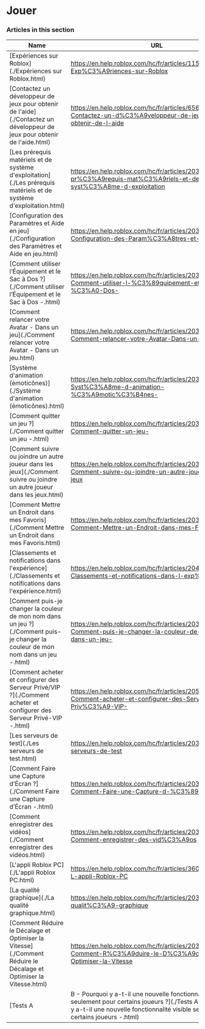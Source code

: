 # Jouer  
### Articles in this section
Name|URL
-|-
[Expériences sur Roblox](./Expériences sur Roblox.html) |https://en.help.roblox.com/hc/fr/articles/115004734603-Exp%C3%A9riences-sur-Roblox
[Contactez un développeur de jeux pour obtenir de l'aide](./Contactez un développeur de jeux pour obtenir de l'aide.html) |https://en.help.roblox.com/hc/fr/articles/6566665691924-Contactez-un-d%C3%A9veloppeur-de-jeux-pour-obtenir-de-l-aide
[Les prérequis matériels et de système d'exploitation](./Les prérequis matériels et de système d'exploitation.html) |https://en.help.roblox.com/hc/fr/articles/203312800-Les-pr%C3%A9requis-mat%C3%A9riels-et-de-syst%C3%A8me-d-exploitation
[Configuration des Paramètres et Aide en jeu](./Configuration des Paramètres et Aide en jeu.html) |https://en.help.roblox.com/hc/fr/articles/203314230-Configuration-des-Param%C3%A8tres-et-Aide-en-jeu
[Comment utiliser l’Équipement et le Sac à Dos ?](./Comment utiliser l’Équipement et le Sac à Dos -.html) |https://en.help.roblox.com/hc/fr/articles/203314280-Comment-utiliser-l-%C3%89quipement-et-le-Sac-%C3%A0-Dos-
[Comment relancer votre Avatar - Dans un jeu](./Comment relancer votre Avatar - Dans un jeu.html) |https://en.help.roblox.com/hc/fr/articles/203314290-Comment-relancer-votre-Avatar-Dans-un-jeu
[Système d'animation (émoticônes)](./Système d'animation (émoticônes).html) |https://en.help.roblox.com/hc/fr/articles/203314300-Syst%C3%A8me-d-animation-%C3%A9motic%C3%B4nes-
[Comment quitter un jeu ?](./Comment quitter un jeu -.html) |https://en.help.roblox.com/hc/fr/articles/203314240-Comment-quitter-un-jeu-
[Comment suivre ou joindre un autre joueur dans les jeux](./Comment suivre ou joindre un autre joueur dans les jeux.html) |https://en.help.roblox.com/hc/fr/articles/203314220-Comment-suivre-ou-joindre-un-autre-joueur-dans-les-jeux
[Comment Mettre un Endroit dans mes Favoris](./Comment Mettre un Endroit dans mes Favoris.html) |https://en.help.roblox.com/hc/fr/articles/203313670-Comment-Mettre-un-Endroit-dans-mes-Favoris
[Classements et notifications dans l'expérience](./Classements et notifications dans l'expérience.html) |https://en.help.roblox.com/hc/fr/articles/204343250-Classements-et-notifications-dans-l-exp%C3%A9rience
[Comment puis-je changer la couleur de mon nom dans un jeu ?](./Comment puis-je changer la couleur de mon nom dans un jeu -.html) |https://en.help.roblox.com/hc/fr/articles/203314200-Comment-puis-je-changer-la-couleur-de-mon-nom-dans-un-jeu-
[Comment acheter et configurer des Serveur Privé/VIP ?](./Comment acheter et configurer des Serveur Privé-VIP -.html) |https://en.help.roblox.com/hc/fr/articles/205345050-Comment-acheter-et-configurer-des-Serveur-Priv%C3%A9-VIP-
[Les serveurs de test](./Les serveurs de test.html) |https://en.help.roblox.com/hc/fr/articles/203314170-Les-serveurs-de-test
[Comment Faire une Capture d’Écran ?](./Comment Faire une Capture d’Écran -.html) |https://en.help.roblox.com/hc/fr/articles/203314160-Comment-Faire-une-Capture-d-%C3%89cran-
[Comment enregistrer des vidéos](./Comment enregistrer des vidéos.html) |https://en.help.roblox.com/hc/fr/articles/203314190-Comment-enregistrer-des-vid%C3%A9os
[L'appli Roblox PC](./L'appli Roblox PC.html) |https://en.help.roblox.com/hc/fr/articles/360054053812-L-appli-Roblox-PC
[La qualité graphique](./La qualité graphique.html) |https://en.help.roblox.com/hc/fr/articles/203314310-La-qualit%C3%A9-graphique
[Comment Réduire le Décalage et Optimiser la Vitesse](./Comment Réduire le Décalage et Optimiser la Vitesse.html) |https://en.help.roblox.com/hc/fr/articles/203314150-Comment-R%C3%A9duire-le-D%C3%A9calage-et-Optimiser-la-Vitesse
[Tests A|B - Pourquoi y a-t-il une nouvelle fonctionnalité visible seulement pour certains joueurs ?](./Tests A-B - Pourquoi y a-t-il une nouvelle fonctionnalité visible seulement pour certains joueurs -.html) |https://en.help.roblox.com/hc/fr/articles/203312530-Tests-A-B-Pourquoi-y-a-t-il-une-nouvelle-fonctionnalit%C3%A9-visible-seulement-pour-certains-joueurs-